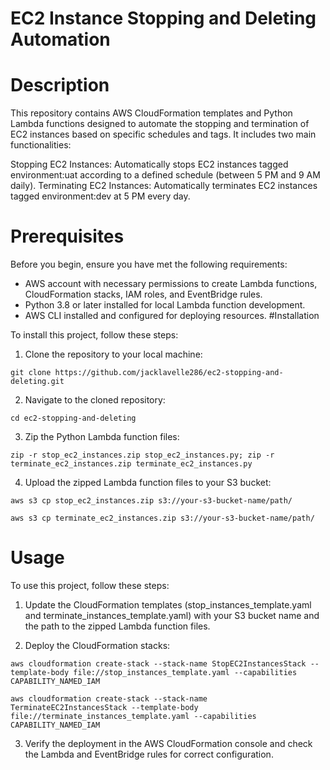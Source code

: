# EC2 Instance Stopping and Deleting Automation
# Description
This repository contains AWS CloudFormation templates and Python Lambda functions designed to automate the stopping and termination of EC2 instances based on specific schedules and tags. It includes two main functionalities:

Stopping EC2 Instances: Automatically stops EC2 instances tagged environment:uat according to a defined schedule (between 5 PM and 9 AM daily).
Terminating EC2 Instances: Automatically terminates EC2 instances tagged environment:dev at 5 PM every day.
# Prerequisites
Before you begin, ensure you have met the following requirements:

- AWS account with necessary permissions to create Lambda functions, CloudFormation stacks, IAM roles, and EventBridge rules.
- Python 3.8 or later installed for local Lambda function development.
- AWS CLI installed and configured for deploying resources.
#Installation

To install this project, follow these steps:

1. Clone the repository to your local machine:

`git clone https://github.com/jacklavelle286/ec2-stopping-and-deleting.git`

2. Navigate to the cloned repository:

`cd ec2-stopping-and-deleting`

3. Zip the Python Lambda function files:

`zip -r stop_ec2_instances.zip stop_ec2_instances.py; zip -r terminate_ec2_instances.zip terminate_ec2_instances.py`

4. Upload the zipped Lambda function files to your S3 bucket:

`aws s3 cp stop_ec2_instances.zip s3://your-s3-bucket-name/path/`

`aws s3 cp terminate_ec2_instances.zip s3://your-s3-bucket-name/path/`

# Usage

To use this project, follow these steps:

1. Update the CloudFormation templates (stop_instances_template.yaml and terminate_instances_template.yaml) with your S3 bucket name and the path to the zipped Lambda function files.

2. Deploy the CloudFormation stacks:

`aws cloudformation create-stack --stack-name StopEC2InstancesStack --template-body file://stop_instances_template.yaml --capabilities CAPABILITY_NAMED_IAM`


`aws cloudformation create-stack --stack-name TerminateEC2InstancesStack --template-body file://terminate_instances_template.yaml --capabilities CAPABILITY_NAMED_IAM`


3. Verify the deployment in the AWS CloudFormation console and check the Lambda and EventBridge rules for correct configuration.
